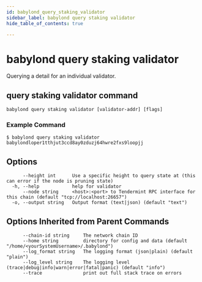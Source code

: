 ```yaml
---
id: babylond_query_staking_validator
sidebar_label: babylond query staking validator
hide_table_of_contents: true

---
```


# babylond query staking validator
Querying a detail for an individual validator.
## query staking validator command
```
babylond query staking validator [validator-addr] [flags]
```
### Example Command
```
$ babylond query staking validator babylondloper1tthjut3ccd8ay0zduzj64hwre2fxs9loopjj
```
## Options
```
      --height int      Use a specific height to query state at (this can error if the node is pruning state)
  -h, --help            help for validator
      --node string     <host>:<port> to Tendermint RPC interface for this chain (default "tcp://localhost:26657")
  -o, --output string   Output format (text|json) (default "text")
```
## Options Inherited from Parent Commands
```
      --chain-id string     The network chain ID
      --home string         directory for config and data (default "/home/<yourSystemUsername>/.babylond")
      --log_format string   The logging format (json|plain) (default "plain")
      --log_level string    The logging level (trace|debug|info|warn|error|fatal|panic) (default "info")
      --trace               print out full stack trace on errors
```